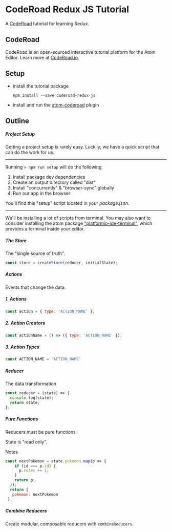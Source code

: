 # CodeRoad Redux JS Tutorial

A [CodeRoad](https://coderoad.github.io) tutorial for learning Redux.

<!-- @import('08') -->
<!-- @import('09') -->
<!-- @import('10') -->


## CodeRoad

CodeRoad is an open-sourced interactive tutorial platform for the Atom Editor. Learn more at [CodeRoad.io](http://coderoad.io).


## Setup

* install the tutorial package

    `npm install --save coderoad-redux-js`

* install and run the [atom-coderoad](https://github.com/coderoad/atom-coderoad) plugin


## Outline

##### Project Setup

Getting a project setup is rarely easy. Luckily, we have a quick script that can do the work for us.

---

Running `> npm run setup` will do the following:

1. Install package dev dependencies
2. Create an output directory called "dist"
3. Install "concurrently" & "browser-sync" globally
4. Run our app in the browser

You'll find this "setup" script located in your *package.json*.


---

We'll be installing a lot of scripts from terminal. You may also want to consider installing the atom package ["platformio-ide-terminal"](https://github.com/platformio/platformio-atom-ide-terminal), which provides a terminal inside your editor.

##### The Store

The "single source of truth".

```js
const store = createStore(reducer, initialState);
```

##### Actions

Events that change the data.

##### 1. Actions
```js
const action = { type: 'ACTION_NAME' };
```

##### 2. Action Creators

```js
const actionName = () => ({ type: 'ACTION_NAME' });
```

##### 3. Action Types

```js
const ACTION_NAME = 'ACTION_NAME'
```

##### Reducer

The data transformation

```js
const reducer = (state) => {
  console.log(state);
  return state;
};
```

##### Pure Functions

Reducers must be pure functions

State is "read only".

Notes
```js
const nextPokemon = state.pokemon.map(p => {
    if (id === p.id) {
      p.votes += 1;
    }
    return p;
  });
  return {
   pokemon: nextPokemon
 };
 ```

##### Combine Reducers

Create modular, composable reducers with `combineReducers`.
